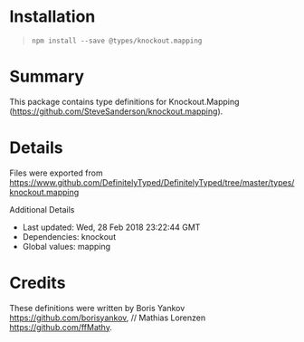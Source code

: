# Installation
> `npm install --save @types/knockout.mapping`

# Summary
This package contains type definitions for Knockout.Mapping (https://github.com/SteveSanderson/knockout.mapping).

# Details
Files were exported from https://www.github.com/DefinitelyTyped/DefinitelyTyped/tree/master/types/knockout.mapping

Additional Details
 * Last updated: Wed, 28 Feb 2018 23:22:44 GMT
 * Dependencies: knockout
 * Global values: mapping

# Credits
These definitions were written by Boris Yankov <https://github.com/borisyankov>, 
//                 Mathias Lorenzen <https://github.com/ffMathy>.
